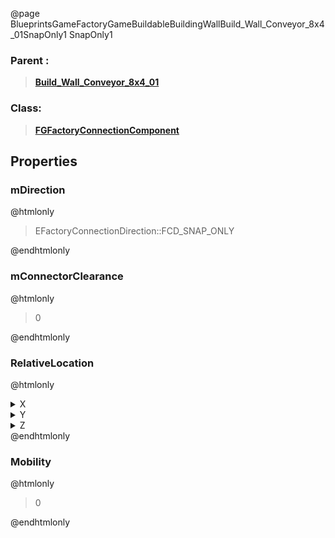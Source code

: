 @page BlueprintsGameFactoryGameBuildableBuildingWallBuild_Wall_Conveyor_8x4_01SnapOnly1 SnapOnly1
### Parent :
<b><a href="_blueprints_game_factory_game_buildable_building_wall_build__wall__conveyor_8x4_01.html"><blockquote>Build_Wall_Conveyor_8x4_01</blockquote></a></b>
### Class:
<b><a href="_class_script_f_g_factory_connection_component.html"><blockquote>FGFactoryConnectionComponent</blockquote></a></b>
## Properties
### mDirection
@htmlonly
<blockquote>EFactoryConnectionDirection::FCD_SNAP_ONLY</blockquote>
@endhtmlonly

### mConnectorClearance
@htmlonly
<blockquote>0</blockquote>
@endhtmlonly

### RelativeLocation
@htmlonly
<details>
 <summary>X</summary>
<blockquote>0</blockquote>
</details>
<details>
 <summary>Y</summary>
<blockquote>0</blockquote>
</details>
<details>
 <summary>Z</summary>
<blockquote>100</blockquote>
</details>
@endhtmlonly

### Mobility
@htmlonly
<blockquote>0</blockquote>
@endhtmlonly

